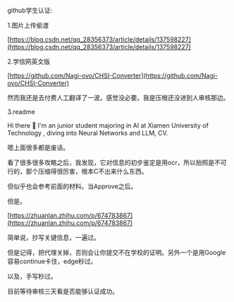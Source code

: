 github学生认证:

1.图片上传偷渡

[https://blog.csdn.net/qq_28356373/article/details/137598227](https://blog.csdn.net/qq_28356373/article/details/137598227)

2.学信网英文版

[https://github.com/Nagi-ovo/CHSI-Converter](https://github.com/Nagi-ovo/CHSI-Converter)

然而我还是去付费人工翻译了一波。感觉没必要。我是压根还没进到人审核那边。

3.readme

Hi there 👋 I'm an junior student majoring in AI at Xiamen University of Technology , diving into Neural Networks and LLM, CV.



嗯上面很多都是废话。

看了很多很多攻略之后，我发现，它对信息的初步鉴定是用ocr，所以拍照是不可行的，那个压缩得很厉害，根本C不出来什么东西。

但似乎也会参考前面的材料。当Approve之后。

但是。

[https://zhuanlan.zhihu.com/p/674783867](https://zhuanlan.zhihu.com/p/674783867)

简单说，抄写关键信息，一遍过。

但是记得，把代理关掉，否则会让你提交不在学校的证明。另外一个是用Google容易continue卡住，edge秒过。

以及，手写秒过。

目前等待审核三天看是否能够认证成功。